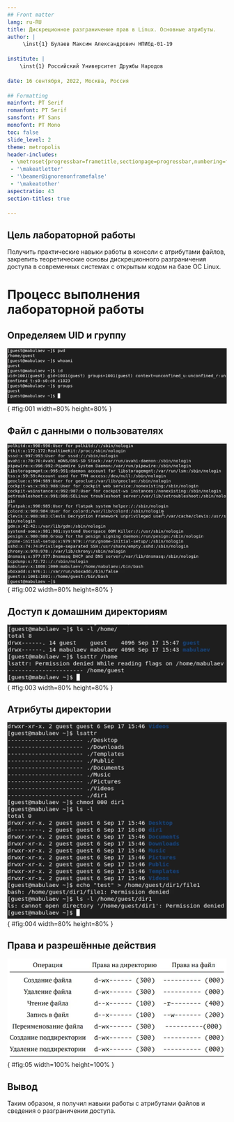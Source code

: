 ```yaml
---
## Front matter
lang: ru-RU
title: Дискреционное разграничение прав в Linux. Основные атрибуты.
author: |
	 \inst{1} Булаев Максим Александрович НПИбд-01-19
	 
institute: |
	\inst{1} Российский Университет Дружбы Народов

date: 16 сентября, 2022, Москва, Россия

## Formatting
mainfont: PT Serif
romanfont: PT Serif
sansfont: PT Sans
monofont: PT Mono
toc: false
slide_level: 2
theme: metropolis
header-includes: 
 - \metroset{progressbar=frametitle,sectionpage=progressbar,numbering=fraction}
 - '\makeatletter'
 - '\beamer@ignorenonframefalse'
 - '\makeatother'
aspectratio: 43
section-titles: true

---
```


## Цель лабораторной работы

Получить практические навыки работы в консоли с атрибутами файлов, закрепить теоретические основы дискреционного разграничения доступа в современных системах с открытым кодом на базе ОС Linux.

# Процесс выполнения лабораторной работы

## Определяем UID и группу

![Информация о пользователе guest](image/01.png){ #fig:001 width=80% height=80% }

## Файл с данными о пользователях

![Сожержимое файла /etc/passwd](image/02.png){ #fig:002 width=80% height=80% }

## Доступ к домашним директориям

![Расширенные атрибуты](image/03.png){ #fig:003 width=80% height=80% }

## Атрибуты директории

![Снятие атрибутов с директории](image/04.png){ #fig:004 width=80% height=80% }

## Права и разрешённые действия

![Минимальные права для совершения операций](image/05.png){ #fig:05 width=100% height=100% }

## Вывод

Таким образом, я получил навыки работы с атрибутами файлов и сведения о разграничении доступа.